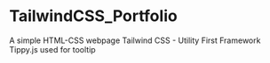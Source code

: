 # TailwindCSS_Portfolio

A simple HTML-CSS webpage
Tailwind CSS - Utility First Framework
Tippy.js used for tooltip
